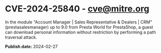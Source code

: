 # CVE-2024-25840 - cve@mitre.org

In the module "Account Manager | Sales Representative & Dealers | CRM" (prestasalesmanager) up to 9.0 from Presta World for PrestaShop, a guest can download personal information without restriction by performing a path traversal attack.

**Publish date:** 2024-02-27
